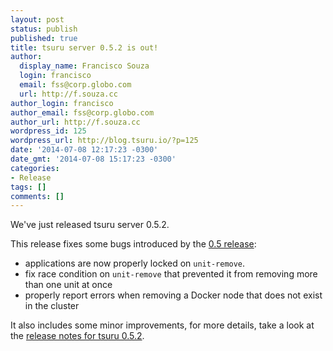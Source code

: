 ```yaml
---
layout: post
status: publish
published: true
title: tsuru server 0.5.2 is out!
author:
  display_name: Francisco Souza
  login: francisco
  email: fss@corp.globo.com
  url: http://f.souza.cc
author_login: francisco
author_email: fss@corp.globo.com
author_url: http://f.souza.cc
wordpress_id: 125
wordpress_url: http://blog.tsuru.io/?p=125
date: '2014-07-08 12:17:23 -0300'
date_gmt: '2014-07-08 15:17:23 -0300'
categories:
- Release
tags: []
comments: []
---
```

<p>We've just released tsuru server 0.5.2.</p>
<p>This release fixes some bugs introduced by the <a href="http://blog.tsuru.io/2014/06/27/tsuru-server-0-5-0-released/" title="tsuru 0.5.0 released">0.5 release</a>:</p>
<ul>
<li>applications are now properly locked on <code>unit-remove</code>.</li>
<li>fix race condition on <code>unit-remove</code> that prevented it from removing more than one unit at once</li>
<li>properly report errors when removing a Docker node that does not exist in the cluster</li>
</ul>
<p>It also includes some minor improvements, for more details, take a look at the <a href="http://docs.tsuru.io/en/0.5.2/releases/tsr/0.5.2.html" title="tsuru server 0.5.2 release notes">release notes for tsuru 0.5.2</a>.</p>
